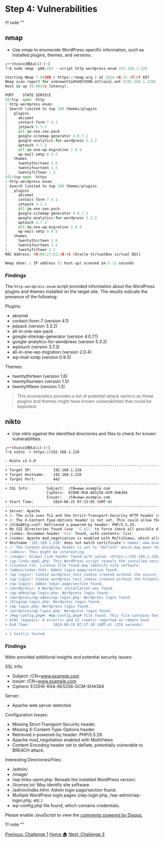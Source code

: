 # **Step 4: Vulnerabilities**
!!! note ""

## nmap

- Use  nmap to enumerate WordPress-specific information, such as installed plugins, themes, and versions.

```python linenums="1" hl_lines="38 44"
┌──(hcoco1㉿kali)-[~]
└─$ sudo nmap -p80,443 --script http-wordpress-enum 192.168.1.226

Starting Nmap 7.94SVN ( https://nmap.org ) at 2024-06-25 07:07 EDT
Nmap scan report for unknownf2a4540f4500.attlocal.net (192.168.1.226)
Host is up (0.0022s latency).

PORT    STATE SERVICE
80/tcp  open  http
| http-wordpress-enum: 
| Search limited to top 100 themes/plugins
|   plugins
|     akismet
|     contact-form-7 4.1
|     jetpack 3.3.2
|     all-in-one-seo-pack 
|     google-sitemap-generator 4.0.7.1
|     google-analytics-for-wordpress 5.3.2
|     wptouch 3.7.3
|     all-in-one-wp-migration 2.0.4
|     wp-mail-smtp 0.9.5
|   themes
|     twentythirteen 1.6
|     twentyfourteen 1.5
|_    twentyfifteen 1.3
443/tcp open  https
| http-wordpress-enum: 
| Search limited to top 100 themes/plugins
|   plugins
|     akismet
|     contact-form-7 4.1
|     jetpack 3.3.2
|     all-in-one-seo-pack 
|     google-sitemap-generator 4.0.7.1
|     google-analytics-for-wordpress 5.3.2
|     wptouch 3.7.3
|     all-in-one-wp-migration 2.0.4
|     wp-mail-smtp 0.9.5
|   themes
|     twentythirteen 1.6
|     twentyfourteen 1.5
|_    twentyfifteen 1.3
MAC Address: 08:00:27:52:3B:4C (Oracle VirtualBox virtual NIC)

Nmap done: 1 IP address (1 host up) scanned in 5.13 seconds

```
### Findings


The `http-wordpress-enum` script provided information about the WordPress plugins and themes installed on the target site. The results indicate the presence of the following:

Plugins:

- akismet
- contact-form-7 (version 4.1)
- jetpack (version 3.3.2)
- all-in-one-seo-pack
- google-sitemap-generator (version 4.0.7.1)
- google-analytics-for-wordpress (version 5.3.2)
- wptouch (version 3.7.3)
- all-in-one-wp-migration (version 2.0.4)
- wp-mail-smtp (version 0.9.5)

Themes:

- twentythirteen (version 1.6)
- twentyfourteen (version 1.5)
- twentyfifteen (version 1.3)

>This enumeration provides a list of potential attack vectors as these plugins and themes might have known vulnerabilities that could be exploited.


## nikto

- Use nikto against the identified directories and files to check for known vulnerabilities.

```bash linenums="1" hl_lines="38 44"
┌──(hcoco1㉿kali)-[~]
└─$ nikto -h https://192.168.1.226

- Nikto v2.5.0
---------------------------------------------------------------------------
+ Target IP:          192.168.1.226
+ Target Hostname:    192.168.1.226
+ Target Port:        443
---------------------------------------------------------------------------
+ SSL Info:        Subject:  /CN=www.example.com
                   Ciphers:  ECDHE-RSA-AES256-GCM-SHA384
                   Issuer:   /CN=www.example.com
+ Start Time:         2024-06-25 07:13:05 (GMT-4)
---------------------------------------------------------------------------
+ Server: Apache
+ /: The site uses TLS and the Strict-Transport-Security HTTP header is not defined. See: https://developer.mozilla.org/en-US/docs/Web/HTTP/Headers/Strict-Transport-Security
+ /: The X-Content-Type-Options header is not set. This could allow the user agent to render the content of the site in a different fashion to the MIME type. See: https://www.netsparker.com/web-vulnerability-scanner/vulnerabilities/missing-content-type-header/
+ /UlQw0ECg.conf: Retrieved x-powered-by header: PHP/5.5.29.
+ No CGI Directories found (use '-C all' to force check all possible dirs)
+ /index: Uncommon header 'tcn' found, with contents: list.
+ /index: Apache mod_negotiation is enabled with MultiViews, which allows attackers to easily brute force file names. The following alternatives for 'index' were found: index.html, index.php. See: http://www.wisec.it/sectou.php?id=4698ebdc59d15,https://exchange.xforce.ibmcloud.com/vulnerabilities/8275
+ Hostname '192.168.1.226' does not match certificate's names: www.example.com. See: https://cwe.mitre.org/data/definitions/297.html
+ /: The Content-Encoding header is set to "deflate" which may mean that the server is vulnerable to the BREACH attack. See: http://breachattack.com/
+ /admin/: This might be interesting.
+ /image/: Drupal Link header found with value: <https://192.168.1.226/?p=23>; rel=shortlink. See: https://www.drupal.org/
+ /wp-links-opml.php: This WordPress script reveals the installed version.
+ /license.txt: License file found may identify site software.
+ /admin/index.html: Admin login page/section found.
+ /wp-login/: Cookie wordpress_test_cookie created without the secure flag. See: https://developer.mozilla.org/en-US/docs/Web/HTTP/Cookies
+ /wp-login/: Cookie wordpress_test_cookie created without the httponly flag. See: https://developer.mozilla.org/en-US/docs/Web/HTTP/Cookies
+ /wp-login/: Admin login page/section found.
+ /wordpress/: A Wordpress installation was found.
+ /wp-admin/wp-login.php: Wordpress login found.
+ /wordpress/wp-admin/wp-login.php: Wordpress login found.
+ /blog/wp-login.php: Wordpress login found.
+ /wp-login.php: Wordpress login found.
+ /wordpress/wp-login.php: Wordpress login found.
+ /#wp-config.php#: #wp-config.php# file found. This file contains the credentials.
+ 8102 requests: 0 error(s) and 22 item(s) reported on remote host
+ End Time:           2024-06-25 07:17:20 (GMT-4) (255 seconds)
---------------------------------------------------------------------------
+ 1 host(s) tested

```


### Findings

Nikto provided additional insights and potential security issues:

SSL Info:

- Subject: /CN=www.example.com
- Issuer: /CN=www.example.com
- Ciphers: ECDHE-RSA-AES256-GCM-SHA384

Server:

- Apache web server detected.

Configuration Issues:

- Missing Strict-Transport-Security header.
- Missing X-Content-Type-Options header.
- Retrieved x-powered-by header: PHP/5.5.29.
- Apache mod_negotiation enabled with MultiViews.
- Content-Encoding header set to deflate, potentially vulnerable to BREACH attack.

Interesting Directories/Files:

- /admin/
- /image/
- /wp-links-opml.php: Reveals the installed WordPress version.
- /license.txt: May identify site software.
- /admin/index.html: Admin login page/section found.
- Multiple WordPress login pages (/wp-login.php, /wp-admin/wp-login.php, etc.)
- wp-config.php file found, which contains credentials.











<div id="disqus_thread"></div>
<script>
    /**
    *  RECOMMENDED CONFIGURATION VARIABLES: EDIT AND UNCOMMENT THE SECTION BELOW TO INSERT DYNAMIC VALUES FROM YOUR PLATFORM OR CMS.
    *  LEARN WHY DEFINING THESE VARIABLES IS IMPORTANT: https://disqus.com/admin/universalcode/#configuration-variables    */
    /*
    var disqus_config = function () {
    this.page.url = PAGE_URL;  // Replace PAGE_URL with your page's canonical URL variable
    this.page.identifier = PAGE_IDENTIFIER; // Replace PAGE_IDENTIFIER with your page's unique identifier variable
    };
    */
    (function() { // DON'T EDIT BELOW THIS LINE
    var d = document, s = d.createElement('script');
    s.src = 'https://hcoco1-1.disqus.com/embed.js';
    s.setAttribute('data-timestamp', +new Date());
    (d.head || d.body).appendChild(s);
    })();
</script>
<noscript>Please enable JavaScript to view the <a href="https://disqus.com/?ref_noscript">comments powered by Disqus.</a></noscript>

!!! note ""

<div class="button-container" markdown="1">
<a href="/Career-Simulation-3/challenge_1/" class="md-button md-button--primary">Previous: Challenge 1</a>
<a href="/Career-Simulation-3/" class="md-button md-button--secondary">Home 🏠</a>
<a href="/Career-Simulation-3/challenge_3/" class="md-button md-button--primary">Next: Challenge 3</a>
</div>